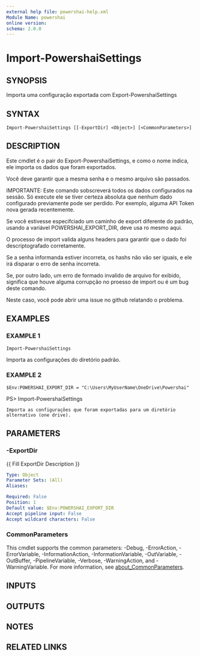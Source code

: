 ```yaml
---
external help file: powershai-help.xml
Module Name: powershai
online version:
schema: 2.0.0
---
```


# Import-PowershaiSettings

## SYNOPSIS
Importa uma configuração exportada com Export-PowershaiSettings

## SYNTAX

```
Import-PowershaiSettings [[-ExportDir] <Object>] [<CommonParameters>]
```

## DESCRIPTION
Este cmdlet é o pair do Export-PowershaiSettings, e como o nome indica, ele importa os dados que foram exportados.
 
Você deve garantir que a mesma senha e o mesmo arquivo são passados.
 

IMPORTANTE: Este comando sobscreverá todos os dados configurados na sessão.
Só execute ele se tiver certeza absoluta que nenhum dado configurado previamente pode ser perdido.
Por exemplo, alguma API Token nova gerada recentemente.

Se você estivesse especifciado um caminho de export diferente do padrão, usando a variável POWERSHAI_EXPORT_DIR, deve usa ro mesmo aqui.

O processo de import valida alguns headers para garantir que o dado foi descriptografado corretamente.
 
Se a senha informanda estiver incorreta, os hashs não vão ser iguais, e ele irá disparar o erro de senha incorreta.

Se, por outro lado, um erro de formado invalido de arquivo for exibido, significa que houve alguma corrupção no proesso de import ou é um bug deste comando.
 
Neste caso, você pode abrir uma issue no github relatando o problema.

## EXAMPLES

### EXAMPLE 1
```
Import-PowershaiSettings
```

Importa as configurações do diretório padrão.

### EXAMPLE 2
```
$Env:POWERSHAI_EXPORT_DIR = "C:\Users\MyUserName\OneDrive\Powershai"
```

PS\> Import-PowershaiSettings

	Importa as configurações que foram exportadas para um diretório alternativo (one drive).

## PARAMETERS

### -ExportDir
{{ Fill ExportDir Description }}

```yaml
Type: Object
Parameter Sets: (All)
Aliases:

Required: False
Position: 1
Default value: $Env:POWERSHAI_EXPORT_DIR
Accept pipeline input: False
Accept wildcard characters: False
```

### CommonParameters
This cmdlet supports the common parameters: -Debug, -ErrorAction, -ErrorVariable, -InformationAction, -InformationVariable, -OutVariable, -OutBuffer, -PipelineVariable, -Verbose, -WarningAction, and -WarningVariable. For more information, see [about_CommonParameters](http://go.microsoft.com/fwlink/?LinkID=113216).

## INPUTS

## OUTPUTS

## NOTES

## RELATED LINKS
